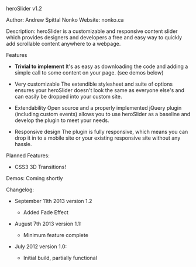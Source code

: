 heroSlider v1.2

Author: Andrew Spittal Nonko
Website: nonko.ca

Description:
heroSlider is a customizable and responsive content slider which provides designers and developers a free and easy way to quickly add scrollable content anywhere to a webpage.

Features
- <strong>Trivial to implement</strong>
    It's as easy as downloading the code and adding a simple call to some content on your page. (see demos below)

- Very customizable
    The extendible stylesheet and suite of options ensures your heroSlider doesn't look the same as everyone else's and can easily be dropped into your custom site.    

- Extendability
    Open source and a properly implemented jQuery plugin (including custom events) allows you to use heroSlider as a baseline and develop the plugin to meet your needs.

- Responsive design
    The plugin is fully responsive, which means you can drop it in to a mobile site or your existing responsive site without any hassle.

Planned Features:
- CSS3 3D Transitions!

Demos:
    Coming shortly

Changelog:
- September 11th 2013 version 1.2
    - Added Fade Effect

- August 7th 2013 version 1.1:
    - Minimum feature complete

- July 2012 version 1.0:
    - Initial build, partially functional


